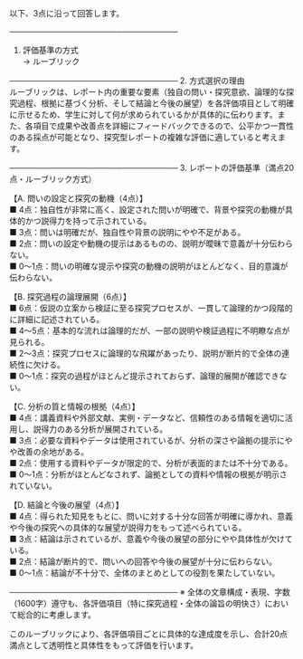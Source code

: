 以下、3点に沿って回答します。

──────────────────────────────
1. 評価基準の方式  
→ ルーブリック

──────────────────────────────
2. 方式選択の理由  
ルーブリックは、レポート内の重要な要素（独自の問い・探究意欲、論理的な探究過程、根拠に基づく分析、そして結論と今後の展望）を各評価項目として明確に示せるため、学生に対して何が求められているかが具体的に伝わります。また、各項目で成果や改善点を詳細にフィードバックできるので、公平かつ一貫性のある採点が可能となり、探究型レポートの複雑な評価に適していると考えます。

──────────────────────────────
3. レポートの評価基準（満点20点・ルーブリック方式）  

【A. 問いの設定と探究の動機（4点）】  
■ 4点：独自性が非常に高く、設定された問いが明確で、背景や探究の動機が具体的かつ説得力を持って示されている。  
■ 3点：問いは明確だが、独自性や背景の説明にやや不足がある。  
■ 2点：問いの設定や動機の提示はあるものの、説明が曖昧で意義が十分伝わらない。  
■ 0～1点：問いの明確な提示や探究の動機の説明がほとんどなく、目的意識が伝わらない。

【B. 探究過程の論理展開（6点）】  
■ 6点：仮説の立案から検証に至る探究プロセスが、一貫して論理的かつ段階的に詳細に記述されている。  
■ 4～5点：基本的な流れは論理的だが、一部の説明や検証過程に不明瞭な点が見られる。  
■ 2～3点：探究プロセスに論理的な飛躍があったり、説明が断片的で全体の連続性に欠ける。  
■ 0～1点：探究の過程がほとんど提示されておらず、論理的展開が確認できない。

【C. 分析の質と情報の根拠（4点）】  
■ 4点：講義資料や外部文献、実例・データなど、信頼性のある情報を適切に活用し、説得力のある分析が展開されている。  
■ 3点：必要な資料やデータは使用されているが、分析の深さや論拠の提示にやや改善の余地がある。  
■ 2点：使用する資料やデータが限定的で、分析が表面的または不十分である。  
■ 0～1点：分析がほとんどなされず、論拠としての資料や情報の根拠が明示されていない。

【D. 結論と今後の展望（4点）】  
■ 4点：得られた知見をもとに、問いに対する十分な回答が明確に導かれ、意義や今後の探究への具体的な展望が説得力をもって述べられている。  
■ 3点：結論は示されているが、意義や今後の展望の部分にやや具体性が欠けている。  
■ 2点：結論が断片的で、問いへの回答や今後の展望が十分に伝わらない。  
■ 0～1点：結論が不十分で、全体のまとめとしての役割を果たしていない。

──────────────────────────────
※ 全体の文章構成・表現、字数（1600字）遵守も、各評価項目（特に探究過程・全体の論旨の明快さ）において総合的に考慮します。

このルーブリックにより、各評価項目ごとに具体的な達成度を示し、合計20点満点として透明性と具体性をもって評価を行います。